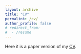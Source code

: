 ```yaml
---
layout: archive
title: "CV"
permalink: /cv/
author_profile: false
# redirect_from:
#  - /resume
---
```


Here it is a paper version of my <a href="https://cesarbm03.github.io/files/CV.pdf">CV</a>.